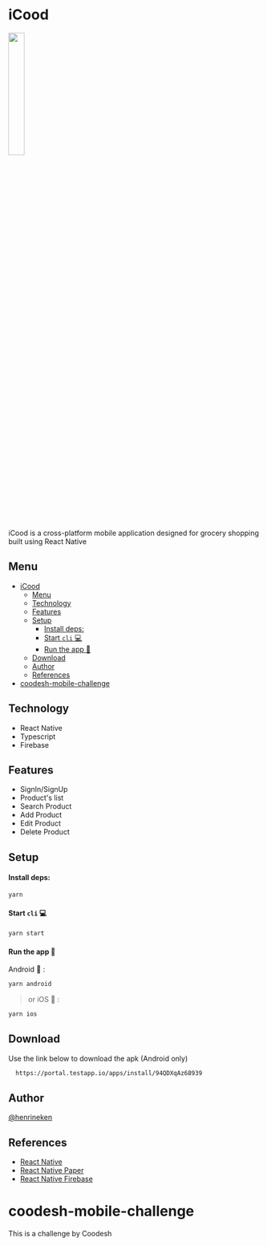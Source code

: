 
# iCood

<img src="https://i.postimg.cc/brVk3Dg3/logo.png" width=25% height=25%>

iCood is a cross-platform mobile application designed for grocery shopping built using React Native

## Menu

- [iCood](#icood)
  - [Menu](#menu)
  - [Technology](#technology)
  - [Features](#features)
  - [Setup](#setup)
      - [Install deps:](#install-deps)
      - [Start `cli` :computer:](#start-cli-computer)
      - [Run the app :iphone:](#run-the-app-iphone)
  - [Download](#download)
  - [Author](#author)
  - [References](#references)
- [coodesh-mobile-challenge](#coodesh-mobile-challenge)

## Technology

- React Native
- Typescript
- Firebase

## Features

- SignIn/SignUp
- Product's list
- Search Product
- Add Product
- Edit Product
- Delete Product

## Setup

#### Install deps:

```bash
yarn
```

#### Start `cli` :computer:

```bash
yarn start
```

#### Run the app :iphone:

Android :robot: :
```bash
yarn android
```

> or
iOS :apple: :
```bash
yarn ios
```
    
## Download

Use the link below to download the apk (Android only)

```bash
  https://portal.testapp.io/apps/install/94QDXqAz68939
```


## Author

[@henrineken](https://www.github.com/henrineken)


## References

 - [React Native](https://reactnative.dev/docs/environment-setup)
 - [React Native Paper](https://callstack.github.io/react-native-paper/)
 - [React Native Firebase](https://rnfirebase.io/)



# coodesh-mobile-challenge
 This is a challenge by Coodesh
